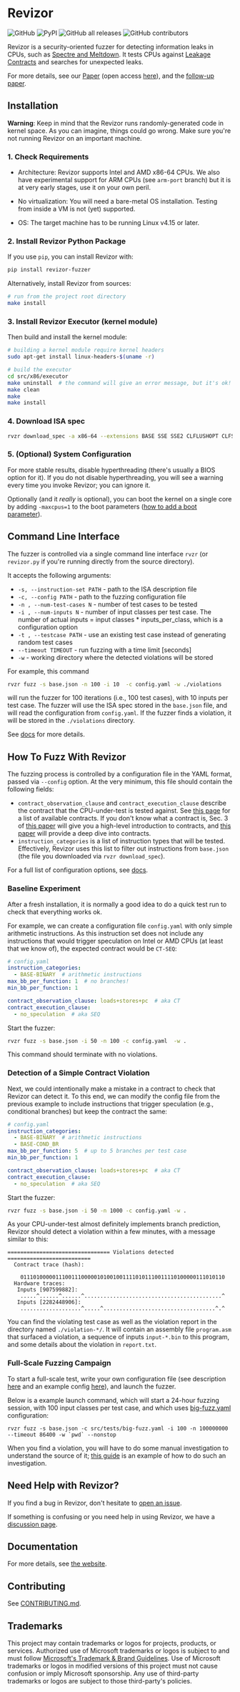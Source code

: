# Revizor

![GitHub](https://img.shields.io/github/license/microsoft/sca-fuzzer)
![PyPI](https://img.shields.io/pypi/v/revizor-fuzzer)
![GitHub all releases](https://img.shields.io/github/downloads/microsoft/sca-fuzzer/total)
![GitHub contributors](https://img.shields.io/github/contributors/microsoft/sca-fuzzer)
<!-- ![PyPI - Downloads](https://img.shields.io/pypi/dm/revizor-fuzzer) -->

Revizor is a security-oriented fuzzer for detecting information leaks in CPUs, such as [Spectre and Meltdown](https://meltdownattack.com/).
It tests CPUs against [Leakage Contracts](https://arxiv.org/abs/2006.03841) and searches for unexpected leaks.

For more details, see our [Paper](https://dl.acm.org/doi/10.1145/3503222.3507729) (open access [here](https://arxiv.org/abs/2105.06872)), and the [follow-up paper](https://arxiv.org/pdf/2301.07642.pdf).

## Installation

**Warning**:
Keep in mind that the Revizor runs randomly-generated code in kernel space.
As you can imagine, things could go wrong.
Make sure you're not running Revizor on an important machine.

### 1. Check Requirements

* Architecture: Revizor supports Intel and AMD x86-64 CPUs.
We also have experimental support for ARM CPUs (see `arm-port` branch) but it is at very early stages, use it on your own peril.

* No virtualization: You will need a bare-metal OS installation.
Testing from inside a VM is not (yet) supported.

* OS: The target machine has to be running Linux v4.15 or later.

### 2. Install Revizor Python Package

If you use `pip`, you can install Revizor with:

```bash
pip install revizor-fuzzer
```

Alternatively, install Revizor from sources:
```bash
# run from the project root directory
make install
```

### 3. Install Revizor Executor (kernel module)

Then build and install the kernel module:

```bash
# building a kernel module require kernel headers
sudo apt-get install linux-headers-$(uname -r)

# build the executor
cd src/x86/executor
make uninstall  # the command will give an error message, but it's ok!
make clean
make
make install
```

### 4. Download ISA spec

```bash
rvzr download_spec -a x86-64 --extensions BASE SSE SSE2 CLFLUSHOPT CLFSH --outfile base.json
```

### 5. (Optional) System Configuration

For more stable results, disable hyperthreading (there's usually a BIOS option for it).
If you do not disable hyperthreading, you will see a warning every time you invoke Revizor; you can ignore it.

Optionally (and it *really* is optional), you can boot the kernel on a single core by adding `-maxcpus=1` to the boot parameters ([how to add a boot parameter](https://wiki.ubuntu.com/Kernel/KernelBootParameters)).


## Command Line Interface

The fuzzer is controlled via a single command line interface `rvzr` (or `revizor.py` if you're running directly from the source directory).

It accepts the following arguments:
* `-s, --instruction-set PATH` - path to the ISA description file
* `-c, --config PATH` - path to the fuzzing configuration file
* `-n , --num-test-cases N` - number of test cases to be tested
* `-i , --num-inputs N` - number of input classes per test case. The number of actual inputs = input classes * inputs_per_class, which is a configuration option
* `-t , --testcase PATH` - use an existing test case instead of generating random test cases
* `--timeout TIMEOUT` - run fuzzing with a time limit [seconds]
* `-w` - working directory where the detected violations will be stored

For example, this command
```bash
rvzr fuzz -s base.json -n 100 -i 10  -c config.yaml -w ./violations
```
will run the fuzzer for 100 iterations (i.e., 100 test cases), with 10 inputs per test case.
The fuzzer will use the ISA spec stored in the `base.json` file, and will read the configuration from `config.yaml`. If the fuzzer finds a violation, it will be stored in the `./violations` directory.

See [docs](https://microsoft.github.io/sca-fuzzer/cli/) for more details.

## How To Fuzz With Revizor

The fuzzing process is controlled by a configuration file in the YAML format, passed via `--config` option. At the very minimum, this file should contain the following fields:
* `contract_observation_clause` and `contract_execution_clause` describe the contract that the CPU-under-test is tested against. See [this page](https://microsoft.github.io/sca-fuzzer/config/) for a list of available contracts. If you don't know what a contract is, Sec. 3 of [this paper](https://arxiv.org/pdf/2105.06872.pdf) will give you a high-level introduction to contracts, and [this paper](https://www.microsoft.com/en-us/research/publication/hardware-software-contracts-for-secure-speculation/) will provide a deep dive into contracts.
* `instruction_categories` is a list of instruction types that will be tested. Effectively, Revizor uses this list to filter out instructions from `base.json` (the file you downloaded via `rvzr download_spec`).

For a full list of configuration options, see [docs](https://microsoft.github.io/sca-fuzzer/config/).

### Baseline Experiment

After a fresh installation, it is normally a good idea to do a quick test run to check that everything works ok.

For example, we can create a configuration file `config.yaml` with only simple arithmetic instructions. As this instruction set does not include any instructions that would trigger speculation on Intel or AMD CPUs (at least that we know of), the expected contract would be `CT-SEQ`:

```yaml
# config.yaml
instruction_categories:
  - BASE-BINARY  # arithmetic instructions
max_bb_per_function: 1  # no branches!
min_bb_per_function: 1

contract_observation_clause: loads+stores+pc  # aka CT
contract_execution_clause:
  - no_speculation  # aka SEQ
```

Start the fuzzer:
```bash
rvzr fuzz -s base.json -i 50 -n 100 -c config.yaml  -w .
```

This command should terminate with no violations.


### Detection of a Simple Contract Violation

Next, we could intentionally make a mistake in a contract to check that Revizor can detect it.
To this end, we can modify the config file from the previous example to include instructions that trigger speculation (e.g., conditional branches) but keep the contract the same:
```yaml
# config.yaml
instruction_categories:
  - BASE-BINARY  # arithmetic instructions
  - BASE-COND_BR
max_bb_per_function: 5  # up to 5 branches per test case
min_bb_per_function: 1

contract_observation_clause: loads+stores+pc  # aka CT
contract_execution_clause:
  - no_speculation  # aka SEQ
```

Start the fuzzer:
```bash
rvzr fuzz -s base.json -i 50 -n 1000 -c config.yaml -w .
```

As your CPU-under-test almost definitely implements branch prediction, Revizor should detect a violation within a few minutes, with a message similar to this:

```
================================ Violations detected ==========================
  Contract trace (hash):

    0111010000011100111000001010010011110101110011110100000111010110
  Hardware traces:
   Inputs [907599882]:
    .....^......^......^...........................................^
   Inputs [2282448906]:
    ...................^.....^...................................^.^

```

You can find the violating test case as well as the violation report in the directory named `./violation-*/`.
It will contain an assembly file `program.asm` that surfaced a violation, a sequence of inputs `input-*.bin` to this program, and some details about the violation in `report.txt`.

### Full-Scale Fuzzing Campaign

To start a full-scale test, write your own configuration file (see description [here](config.md) and an example config [here](https://github.com/microsoft/sca-fuzzer/tree/main/src/tests/big-fuzz.yaml)), and launch the fuzzer.

Below is a example launch command, which will start a 24-hour fuzzing session, with 100 input classes per test case, and which uses [big-fuzz.yaml](https://github.com/microsoft/sca-fuzzer/tree/main/src/tests/big-fuzz.yaml) configuration:
```shell
rvzr fuzz -s base.json -c src/tests/big-fuzz.yaml -i 100 -n 100000000 --timeout 86400 -w `pwd` --nonstop
```

When you find a violation, you will have to do some manual investigation to understand the source of it; [this guide](fuzzing-guide.md) is an example of how to do such an investigation.

## Need Help with Revizor?

If you find a bug in Revizor, don't hesitate to [open an issue](https://github.com/microsoft/sca-fuzzer/issues).

If something is confusing or you need help in using Revizor, we have a [discussion page](https://github.com/microsoft/sca-fuzzer/discussions).

## Documentation

For more details, see [the website](https://microsoft.github.io/sca-fuzzer/).

## Contributing

See [CONTRIBUTING.md](CONTRIBUTING.md).

## Trademarks

This project may contain trademarks or logos for projects, products, or services. Authorized use of Microsoft
trademarks or logos is subject to and must follow
[Microsoft's Trademark & Brand Guidelines](https://www.microsoft.com/en-us/legal/intellectualproperty/trademarks/usage/general).
Use of Microsoft trademarks or logos in modified versions of this project must not cause confusion or imply Microsoft sponsorship.
Any use of third-party trademarks or logos are subject to those third-party's policies.
